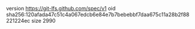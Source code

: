 version https://git-lfs.github.com/spec/v1
oid sha256:120afada47c51c4a067edcb6e84e7b7bebebbf7daa675c11a28b2f88221224ec
size 2990
